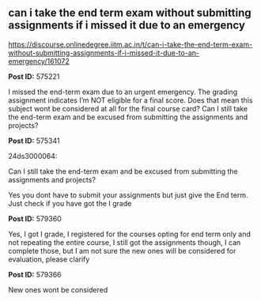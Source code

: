 ## can i take the end term exam without submitting assignments if i missed it due to an emergency
https://discourse.onlinedegree.iitm.ac.in/t/can-i-take-the-end-term-exam-without-submitting-assignments-if-i-missed-it-due-to-an-emergency/161072


**Post ID:** 575221

I missed the end-term exam due to an urgent emergency.
The grading assignment indicates I’m NOT eligible for a final score. Does that mean this subject wont be considered at all for the final course card?
Can I still take the end-term exam and be excused from submitting the assignments and projects?

**Post ID:** 575341

24ds3000064:

Can I still take the end-term exam and be excused from submitting the assignments and projects?


Yes you dont have to submit your assignments but just give the End term. Just check if you have got the I grade

**Post ID:** 579360

Yes, I got I grade, I registered for the courses opting for end term only and not repeating the entire course,
I still got the assignments though, I can complete those, but I am not sure the new ones will be considered for evaluation, please clarify

**Post ID:** 579366

New ones wont be considered
